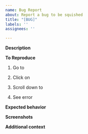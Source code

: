 ```yaml
---
name: Bug Report
about: Report a bug to be squished
title: "[BUG]"
labels: ''
assignees: ''

---
```


**Description**
<!--A clear and concise description of what the bug is.-->


**To Reproduce**
<!--Steps to reproduce the behavior:-->

1. Go to


2. Click on


3. Scroll down to


4. See error


**Expected behavior**
<!--A clear and concise description of what you expected to happen.-->


**Screenshots**
<!--If applicable, add screenshots to help explain your problem.-->


**Additional context**
<!--Add any other context about the problem here.-->
